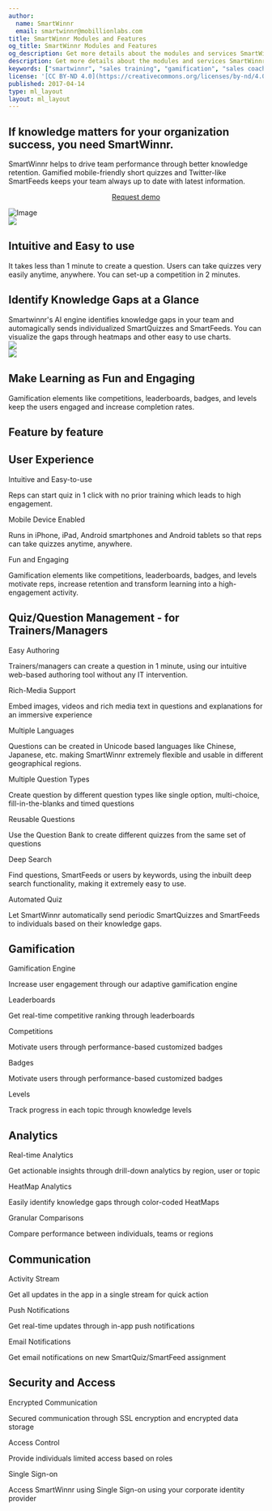 ```yaml
---
author:
  name: SmartWinnr
  email: smartwinnr@mobillionlabs.com
title: SmartWinnr Modules and Features
og_title: SmartWinnr Modules and Features
og_description: Get more details about the modules and services SmartWinnr offers and the features associated with those modules.
description: Get more details about the modules and services SmartWinnr offers and the features associated with those modules.
keywords: ["smartwinnr", "sales training", "gamification", "sales coaching", "sales performance", "sales enablement", "solutions", "features", "modules"]
license: '[CC BY-ND 4.0](https://creativecommons.org/licenses/by-nd/4.0)'
published: 2017-04-14
type: ml_layout
layout: ml_layout
---
```


<section>
  <div class="ml-start padding50">
    <div class="row ml_top_container ml-margin-bottom0">
      <div class="col-lg-6 col-md-12 col-sm-12 col-xs-12">
        <h1>If knowledge matters for your organization success, you need SmartWinnr.</h1>
        <div class="ml-font20">SmartWinnr helps to drive team performance through better knowledge retention. Gamified mobile-friendly short quizzes and Twitter-like SmartFeeds keeps your team always up to date with latest information.</div>
        <p align="center" class="ml-padding-top ml-padding-bottom10"><a class="ml-button" align="center" href="/request-demo">Request demo</a></p>
      </div>
      <div class="col-lg-6 col-md-12 col-sm-12 col-xs-12">
        <img class="ml-image" alt="Image" src="https://s3-us-west-2.amazonaws.com/quizprompt.com.site.resources/img/brand/app_front_page_perspective_tecnology.png"/>
      </div>
    </div>
  </div>
</section>
  <!-- <div class="ml-white-tile">
    <div class="ml-container">
      <div class="row">
        <img src="https://s3-us-west-2.amazonaws.com/quizprompt.com.site.resources/img/brand/app_front_page_perspective_tecnology.png" class="ml-image" />
        <div class="ml-text-over-image">
          <h1 class="ml_body_text_black">If knowledge matters for your organization success, you need SmartWinnr.</h1>
          <h3 class="ml_body_text_black">
            SmartWinnr helps to drive team performance through better knowledge retention. Gamified mobile-friendly short quizzes and Twitter-like SmartFeeds keeps your team always up to date with latest information.
          </h3>
          <p align="center"><a class="ml-button" href="/request-demo">Request demo</a></p>
        </div>
      </div>
    </div>
  </div> -->
<section class="">
  <div class="ml-background-light padding50">
    <div class="row ml-container">
      <div class="col-md-6 col-sm-12">
        <img src="https://s3-us-west-2.amazonaws.com/quizprompt.com.site.resources/img/brand/prodfeatures/easy_toISe.svg" class="padding10" />
      </div>
      <div class="col-md-6 col-sm-12 ml-centered">
        <h1 class="text-center ml-title">Intuitive and Easy to use</h1>
        <div class="ml-subtext">
          It takes less than 1 minute to create a question. Users can take quizzes very easily anytime, anywhere. You can set-up a competition in 2 minutes.
        </div>
      </div>
    </div>
  </div>
  <div class="ml-this-tile padding50">
    <div class="row ml-container">
      <div class="col-md-6 col-sm-12 ml-centered">
        <h1 class="text-center ml-title">Identify Knowledge Gaps at a Glance</h1>
        <div class="ml-subtext">
          Smartwinnr's AI engine identifies knowledge gaps in your team and automagically sends individualized SmartQuizzes and SmartFeeds. You can visualize the gaps through heatmaps and other easy to use charts.
        </div>
      </div>
      <div class="col-md-6 col-sm-12">
        <img src="https://s3-us-west-2.amazonaws.com/quizprompt.com.site.resources/img/brand/prodfeatures/heatmap.svg" class="padding10 rotate-0" />
      </div>
    </div>
  </div>
  <div class="ml-background-light padding50">
    <div class="row ml-container">
      <div class="col-md-6 col-sm-12">
        <img src="https://s3-us-west-2.amazonaws.com/quizprompt.com.site.resources/img/brand/prodfeatures/quiz_stats.svg" class="padding10 rotate-1" />
      </div>
      <div class="col-md-6 col-sm-12 ml-centered">
        <h1 class="text-center ml-title">Make Learning as Fun and Engaging</h1>
        <div class="ml-subtext">
          Gamification elements like competitions, leaderboards, badges, and levels keep the users engaged and increase completion rates.
        </div>
      </div>
    </div>
  </div>
  <div class="ml-container ml-background-white padding50">
    <div class="row text-center">
        <h1 class="ml-title">Feature by feature</h1>
    </div>
    <!-- Product Features Row 1 -->
    <div class="row ml-prodfeaturerow ml-padding-top">
      <h2 class="ml-title text-center">User Experience</h2>
      <div class="row">
        <div class="col-lg-4 col-md-4 col-sm-6 col-xs-12 text-center bottom-separator ml-prodfeaturecell">
          <span class="icon-paper-plane ml-icon-blue"></span>
          <!-- <img src="https://s3-us-west-2.amazonaws.com/quizprompt.com.site.resources/img/brand/prodfeatures/easy_authoring.svg" class="qpicon"> -->
          <p class="text-center ml-bold-text">Intuitive and Easy-to-use</p>
          <p class="ml_body_text_black">Reps can start quiz in 1 click with no prior training which leads to high engagement.</p>
        </div>
        <div class="col-lg-4 col-md-4 col-sm-6 col-xs-12 text-center bottom-separator ml-prodfeaturecell">
          <span class="icon-smartphone ml-icon-blue"></span>
          <!-- <img src="https://s3-us-west-2.amazonaws.com/quizprompt.com.site.resources/img/brand/prodfeatures/rich_media_content.svg" class="qpicon"> -->
          <p class="text-center ml-bold-text">Mobile Device Enabled</p>
          <p class="ml_body_text_black">
            Runs in iPhone, iPad, Android smartphones and Android tablets so that reps can take quizzes anytime, anywhere.
          </p>
        </div>
        <div class="col-lg-4 col-md-4 col-sm-6 col-xs-12 text-center bottom-separator ml-prodfeaturecell">
          <span class="icon-brain ml-icon-blue"></span>
          <!-- <img src="https://s3-us-west-2.amazonaws.com/quizprompt.com.site.resources/img/brand/prodfeatures/deep_search.svg" class="qpicon"> -->
          <p class="text-center ml-bold-text">Fun and Engaging</p>
          <p class="ml_body_text_black">
            Gamification elements like competitions, leaderboards, badges, and levels motivate reps, increase retention and transform learning into a high-engagement activity.
          </p>
        </div>
      </div>
    </div>
    <!-- Product Features  Row 2 -->
    <div class="row ml-prodfeaturerow ml-padding-top">
      <h2 class="ml-title text-center">Quiz/Question Management - for Trainers/Managers</h2>
      <div class="row">
        <div class="col-lg-4 col-md-4 col-sm-6 col-xs-12 text-center bottom-separator ml-prodfeaturecell">
          <span class="icon-pen2 ml-icon-blue"></span>
          <!-- <img src="https://s3-us-west-2.amazonaws.com/quizprompt.com.site.resources/img/brand/prodfeatures/easy_authoring.svg" class="qpicon"> -->
          <p class="text-center ml-bold-text">Easy Authoring</p>
          <p class="ml_body_text_black">
            Trainers/managers can create a question in 1 minute, using our intuitive web-based authoring tool without any IT intervention.
          </p>
        </div>
        <div class="col-lg-4 col-md-4 col-sm-6 col-xs-12 text-center bottom-separator ml-prodfeaturecell">
          <span class="icon-picture2 ml-icon-blue"></span>
          <!-- <img src="https://s3-us-west-2.amazonaws.com/quizprompt.com.site.resources/img/brand/prodfeatures/rich_media_content.svg" class="qpicon"> -->
          <p class="text-center ml-bold-text">Rich-Media Support</p>
          <p class="ml_body_text_black">
            Embed images, videos and rich media text in questions and explanations for an immersive experience
          </p>
        </div>
        <div class="col-lg-4 col-md-4 col-sm-6 col-xs-12 text-center bottom-separator ml-prodfeaturecell">
          <span class="icon-list3 ml-icon-blue"></span>
          <!-- <img src="https://s3-us-west-2.amazonaws.com/quizprompt.com.site.resources/img/brand/prodfeatures/classify_questions.svg" class="qpicon"> -->
          <p class="text-center ml-bold-text">Multiple Languages</p>
          <p class="ml_body_text_black">
            Questions can be created in Unicode based languages like Chinese, Japanese, etc. making SmartWinnr extremely flexible and usable in different geographical regions.
          </p>
        </div>
      </div>
      <div class="row">
        <div class="col-lg-4 col-md-4 col-sm-6 col-xs-12 text-center bottom-separator ml-prodfeaturecell">
          <span class="icon-copy ml-icon-blue"></span>
          <!-- <img src="https://s3-us-west-2.amazonaws.com/quizprompt.com.site.resources/img/brand/prodfeatures/different_question_types.svg" class="qpicon"> -->
          <p class="text-center ml-bold-text">Multiple Question Types</p>
          <p class="ml_body_text_black">
            Create question by different question types like single option, multi-choice, fill-in-the-blanks and timed questions
          </p>
        </div>
        <div class="col-lg-4 col-md-4 col-sm-6 col-xs-12 text-center bottom-separator ml-prodfeaturecell">
          <span class="icon-sync ml-icon-blue"></span>
          <!-- <img src="https://s3-us-west-2.amazonaws.com/quizprompt.com.site.resources/img/brand/prodfeatures/reusable_questions.svg" class="qpicon"> -->
          <p class="text-center ml-bold-text">Reusable Questions</p>
          <p class="ml_body_text_black">Use the Question Bank to create different quizzes from the same set of questions</p>
        </div>
        <div class="col-lg-4 col-md-4 col-sm-6 col-xs-12 text-center bottom-separator ml-prodfeaturecell">
          <span class="icon-file-preview ml-icon-blue"></span>
          <!-- <img src="https://s3-us-west-2.amazonaws.com/quizprompt.com.site.resources/img/brand/prodfeatures/deep_search.svg" class="qpicon"> -->
          <p class="text-center ml-bold-text">Deep Search</p>
          <p class="ml_body_text_black">
            Find questions, SmartFeeds or users by keywords, using the inbuilt deep search functionality, making it extremely easy to use.
          </p>
        </div>
      </div>
      <div class="row">
        <div class="col-lg-4 col-md-4 col-sm-6 col-xs-12 text-center bottom-separator ml-prodfeaturecell">
          <span class="icon-lamp ml-icon-blue"></span>
          <!-- <img src="https://s3-us-west-2.amazonaws.com/quizprompt.com.site.resources/img/brand/prodfeatures/schedule_quiz.svg" class="qpicon"> -->
          <p class="text-center ml-bold-text">Automated Quiz</p>
          <p class="ml_body_text_black">
            Let SmartWinnr automatically send periodic SmartQuizzes and SmartFeeds to individuals based on their knowledge gaps.
          </p>
        </div>
      </div>
    </div>
    <!-- Product Features  Row 3 -->
    <div class="row ml-prodfeaturerow ml-padding-top">
      <h2 class="ml-title text-center">Gamification</h2>
      <div class="row">
        <div class="col-lg-4 col-md-4 col-sm-6 col-xs-12 text-center bottom-separator ml-prodfeaturecell">
          <span class="icon-trophy2 ml-icon-blue"></span>
          <!-- <img src="https://s3-us-west-2.amazonaws.com/quizprompt.com.site.resources/img/brand/prodfeatures/gamification_engine.svg" class="qpicon"> -->
          <p class="text-center ml-bold-text">Gamification Engine</p>
          <p class="ml_body_text_black">Increase user engagement through our adaptive gamification engine</p>
        </div>
        <div class="col-lg-4 col-md-4 col-sm-6 col-xs-12 text-center bottom-separator ml-prodfeaturecell">
          <span class="icon-diamond2 ml-icon-blue"></span>
          <!-- <img src="https://s3-us-west-2.amazonaws.com/quizprompt.com.site.resources/img/brand/prodfeatures/leaderboard.svg" class="qpicon"> -->
          <p class="text-center ml-bold-text">Leaderboards</p>
          <p class="ml_body_text_black">Get real-time competitive ranking through leaderboards</p>
        </div>
        <div class="col-lg-4 col-md-4 col-sm-6 col-xs-12 text-center bottom-separator ml-prodfeaturecell">
          <span class="icon-podium ml-icon-blue"></span>
          <!-- <img src="https://s3-us-west-2.amazonaws.com/quizprompt.com.site.resources/img/brand/prodfeatures/badges.svg" class="qpicon"> -->
          <p class="text-center ml-bold-text">Competitions</p>
          <p class="ml_body_text_black">Motivate users through performance-based customized badges</p>
        </div>
      </div>
      <div class="row">
        <div class="col-lg-4 col-md-4 col-sm-6 col-xs-12 text-center bottom-separator ml-prodfeaturecell">
          <span class="icon-medal-empty ml-icon-blue"></span>
          <!-- <img src="https://s3-us-west-2.amazonaws.com/quizprompt.com.site.resources/img/brand/prodfeatures/badges.svg" class="qpicon"> -->
          <p class="text-center ml-bold-text">Badges</p>
          <p class="ml_body_text_black">Motivate users through performance-based customized badges</p>
        </div>
        <div class="col-lg-4 col-md-4 col-sm-6 col-xs-12 text-center bottom-separator ml-prodfeaturecell">
          <span class="icon-resize-handle ml-icon-blue"></span>
          <!-- <img src="https://s3-us-west-2.amazonaws.com/quizprompt.com.site.resources/img/brand/prodfeatures/levels.svg" class="qpicon"> -->
          <p class="text-center ml-bold-text">Levels</p>
          <p class="ml_body_text_black">Track progress in each topic through knowledge levels</p>
        </div>
      </div>
    </div>
    <!-- Product Features  Row 4 -->
    <div class="row ml-prodfeaturerow ml-padding-top">
      <h2 class="ml-title text-center">Analytics</h2>
      <div class="row">
        <div class="col-lg-4 col-md-4 col-sm-6 col-xs-12 text-center bottom-separator ml-prodfeaturecell">
          <span class="icon-chart-bars ml-icon-blue"></span>
          <!-- <img src="https://s3-us-west-2.amazonaws.com/quizprompt.com.site.resources/img/brand/prodfeatures/realtime_analytics.svg" class="qpicon"> -->
          <p class="text-center ml-bold-text">Real-time Analytics</p>
          <p class="ml_body_text_black">Get actionable insights through drill-down analytics by region, user or topic</p>
        </div>
        <div class="col-lg-4 col-md-4 col-sm-6 col-xs-12 text-center bottom-separator ml-prodfeaturecell">
          <span class="icon-icons ml-icon-blue"></span>
          <!-- <img src="https://s3-us-west-2.amazonaws.com/quizprompt.com.site.resources/img/brand/prodfeatures/heatmap_analytics.svg" class="qpicon"> -->
          <p class="text-center ml-bold-text">HeatMap Analytics</p>
          <p class="ml_body_text_black">Easily identify knowledge gaps through color-coded HeatMaps</p>
        </div>
        <div class="col-lg-4 col-md-4 col-sm-6 col-xs-12 text-center bottom-separator ml-prodfeaturecell">
          <span class="icon-podium ml-icon-blue"></span>
          <!-- <img src="https://s3-us-west-2.amazonaws.com/quizprompt.com.site.resources/img/brand/prodfeatures/granular_comparisions.svg" class="qpicon" /> -->
          <p class="text-center ml-bold-text">Granular Comparisons</p>
          <p class="ml_body_text_black">Compare performance between individuals, teams or regions</p>
        </div>
      </div>
    </div>
    <!-- Product Features  Row 5 -->
    <div class="row ml-prodfeaturerow ml-padding-top">
      <h2 class="ml-title text-center">Communication</h2>
      <div class="row">
        <div class="col-lg-4 col-md-4 col-sm-6 col-xs-12 text-center bottom-separator ml-prodfeaturecell">
          <span class="icon-shuffle ml-icon-blue"></span>
          <!-- <img src="https://s3-us-west-2.amazonaws.com/quizprompt.com.site.resources/img/brand/prodfeatures/activity_stream.svg" class="qpicon" /> -->
          <p class="text-center ml-bold-text">Activity Stream</p>
          <p class="ml_body_text_black">Get all updates in the app in a single stream for quick action</p>
        </div>
        <div class="col-lg-4 col-md-4 col-sm-6 col-xs-12 text-center bottom-separator ml-prodfeaturecell">
          <span class="icon-envelope ml-icon-blue"></span>
          <!-- <img src="https://s3-us-west-2.amazonaws.com/quizprompt.com.site.resources/img/brand/prodfeatures/push_notifications.svg" class="qpicon" /> -->
          <p class="text-center ml-bold-text">Push Notifications</p>
          <p class="ml_body_text_black">Get real-time updates through in-app push notifications</p>
        </div>
        <div class="col-lg-4 col-md-4 col-sm-6 col-xs-12 text-center bottom-separator ml-prodfeaturecell">
          <span class="icon-envelope ml-icon-blue"></span>
          <!-- <img src="https://s3-us-west-2.amazonaws.com/quizprompt.com.site.resources/img/brand/prodfeatures/push_notifications.svg" class="qpicon" /> -->
          <p class="text-center ml-bold-text">Email Notifications</p>
          <p class="ml_body_text_black">Get email notifications on new SmartQuiz/SmartFeed assignment</p>
        </div>
      </div>
    </div>
    <!-- Product Features  Row 6 -->
    <div class="row ml-prodfeaturerow ml-padding-top ml-no-border-bottom">
      <h2 class="ml-title text-center">Security and Access</h2>
      <div class="row">
        <div class="col-lg-4 col-md-4 col-sm-6 col-xs-12 text-center bottom-separator ml-prodfeaturecell">
          <span class="icon-shield-check ml-icon-blue"></span>
          <!-- <img src="https://s3-us-west-2.amazonaws.com/quizprompt.com.site.resources/img/brand/prodfeatures/rich_media_content.svg" class="qpicon" /> -->
          <p class="text-center ml-bold-text">Encrypted Communication</p>
          <p class="ml_body_text_black">Secured communication through SSL encryption and encrypted data storage</p>
        </div>
        <div class="col-lg-4 col-md-4 col-sm-6 col-xs-12 text-center bottom-separator ml-prodfeaturecell">
          <span class="icon-lock ml-icon-blue"></span>
          <!-- <img src="https://s3-us-west-2.amazonaws.com/quizprompt.com.site.resources/img/brand/prodfeatures/rich_media_content.svg" class="qpicon" /> -->
          <p class="text-center ml-bold-text">Access Control</p>
          <p class="ml_body_text_black">Provide individuals limited access based on roles </p>
        </div>
        <div class="col-lg-4 col-md-4 col-sm-6 col-xs-12 text-center bottom-separator ml-prodfeaturecell">
          <span class="icon-link2 ml-icon-blue"></span>
          <!-- <img src="https://s3-us-west-2.amazonaws.com/quizprompt.com.site.resources/img/brand/prodfeatures/single_signon.svg" class="qpicon" /> -->
          <p class="text-center ml-bold-text">Single Sign-on</p>
          <p class="ml_body_text_black">Access SmartWinnr using Single Sign-on using your corporate identity provider</p>
        </div>
      </div>
    </div>
  </div>
</section>
